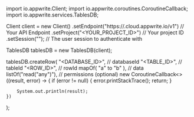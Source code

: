import io.appwrite.Client;
import io.appwrite.coroutines.CoroutineCallback;
import io.appwrite.services.TablesDB;

Client client = new Client()
    .setEndpoint("https://<REGION>.cloud.appwrite.io/v1") // Your API Endpoint
    .setProject("<YOUR_PROJECT_ID>") // Your project ID
    .setSession(""); // The user session to authenticate with

TablesDB tablesDB = new TablesDB(client);

tablesDB.createRow(
    "<DATABASE_ID>", // databaseId
    "<TABLE_ID>", // tableId
    "<ROW_ID>", // rowId
    mapOf( "a" to "b" ), // data
    listOf("read("any")"), // permissions (optional)
    new CoroutineCallback<>((result, error) -> {
        if (error != null) {
            error.printStackTrace();
            return;
        }

        System.out.println(result);
    })
);

